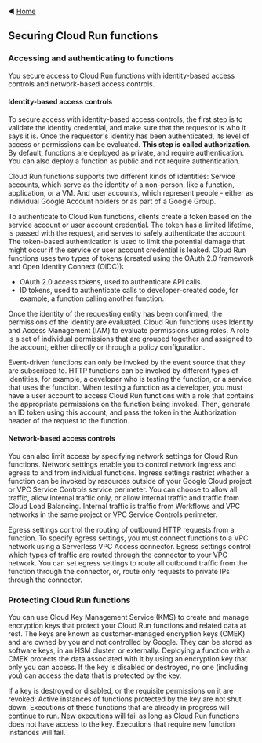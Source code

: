 ◀️ [Home](../../../../README.md)

## Securing Cloud Run functions

### Accessing and authenticating to functions
You secure access to Cloud Run functions with identity-based access controls and network-based access controls.

#### Identity-based access controls
To secure access with identity-based access controls, the first step is to validate the identity credential, and make sure that the requestor is who it says it is. Once the requestor's identity has been authenticated, its level of access or permissions can be evaluated. **This step is called authorization**. By default, functions are deployed as private, and require authentication. You can also deploy a function as public and not require authentication.

Cloud Run functions supports two different kinds of identities: Service accounts, which serve as the identity of a non-person, like a function, application, or a VM. And user accounts, which represent people - either as individual Google Account holders or as part of a Google Group.

To authenticate to Cloud Run functions, clients create a token based on the service account or user account credential. The token has a limited lifetime, is passed with the request, and serves to safely authenticate the account. The token-based authentication is used to limit the potential damage that might occur if the service or user account credential is leaked. Cloud Run functions uses two types of tokens (created using the OAuth 2.0 framework and Open Identity Connect (OIDC)): 
- OAuth 2.0 access tokens, used to authenticate API calls.
- ID tokens, used to authenticate calls to developer-created code, for example, a function calling another function.

Once the identity of the requesting entity has been confirmed, the permissions of the identity are evaluated. Cloud Run functions uses Identity and Access Management (IAM) to evaluate permissions using roles. A role is a set of individual permissions that are grouped together and assigned to the account, either directly or through a policy configuration.

Event-driven functions can only be invoked by the event source that they are subscribed to. HTTP functions can be invoked by different types of identities, for example, a developer who is testing the function, or a service that uses the function. When testing a function as a developer, you must have a user account to access Cloud Run functions with a role that contains the appropriate permissions on the function being invoked. Then, generate an ID token using this account, and pass the token in the Authorization header of the request to the function.

#### Network-based access controls
You can also limit access by specifying network settings for Cloud Run functions. Network settings enable you to control network ingress and egress to and from individual functions. Ingress settings restrict whether a function can be invoked by resources outside of your Google Cloud project or VPC Service Controls service perimeter. You can choose to allow all traffic, allow internal traffic only, or allow internal traffic and traffic from Cloud Load Balancing. Internal traffic is traffic from Workflows and VPC networks in the same project or VPC Service Controls perimeter.

Egress settings control the routing of outbound HTTP requests from a function. To specify egress settings, you must connect functions to a VPC network using a Serverless VPC Access connector. Egress settings control which types of traffic are routed through the connector to your VPC network. You can set egress settings to route all outbound traffic from the function through the connector, or, route only requests to private IPs through the connector.

### Protecting Cloud Run functions
You can use Cloud Key Management Service (KMS) to create and manage encryption keys that protect your Cloud Run functions and related data at rest. The keys are known as customer-managed encryption keys (CMEK) and are owned by you and not controlled by Google. They can be stored as software keys, in an HSM cluster, or externally. Deploying a function with a CMEK protects the data associated with it by using an encryption key that only you can access. If the key is disabled or destroyed, no one (including you) can access the data that is protected by the key. 

If a key is destroyed or disabled, or the requisite permissions on it are revoked: Active instances of functions protected by the key are not shut down. Executions of these functions that are already in progress will continue to run. New executions will fail as long as Cloud Run functions does not have access to the key. Executions that require new function instances will fail.

